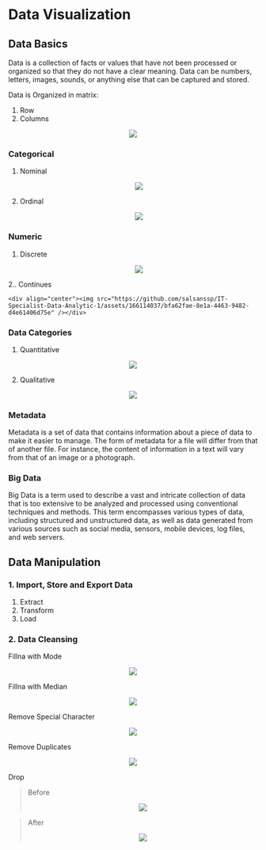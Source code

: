 # Data Visualization

## Data Basics

Data is a collection of facts or values ​​that have not been processed or organized so that they do not have a clear meaning. Data can be numbers, letters, images, sounds, or anything else that can be captured and stored.

Data is Organized in matrix:
1. Row
2. Columns

<div align="center"><img src="https://github.com/salsanssp/IT-Specialist-Data-Analytic-1/assets/166114037/3d41c139-6ee4-4bef-90b6-062f54ab4f3e" /></div>

### Categorical
1. Nominal
   
   <div align="center"><img src="https://github.com/salsanssp/IT-Specialist-Data-Analytic-1/assets/166114037/867eeb22-d976-4e2e-a3ed-d3282be14901" /></div>

2. Ordinal
   
    <div align="center"><img src="https://github.com/salsanssp/IT-Specialist-Data-Analytic-1/assets/166114037/5fbcf2bf-77db-4675-ab20-d2297783a1db" /></div>

### Numeric
1. Discrete

   <div align="center"><img src="https://github.com/salsanssp/IT-Specialist-Data-Analytic-1/assets/166114037/c874b6c7-4c9a-48c7-a8be-9cf47c890a38" /></div>

2.. Continues

    <div align="center"><img src="https://github.com/salsanssp/IT-Specialist-Data-Analytic-1/assets/166114037/bfa62fae-8e1a-4463-9482-d4e61406d75e" /></div>

### Data Categories
1. Quantitative
 
 <div align="center"><img src="https://github.com/salsanssp/IT-Specialist-Data-Analytic-1/assets/166114037/761a06b3-39ca-4097-a38c-d7fa59a480d8" /></div>

2. Qualitative

 <div align="center"><img src="https://github.com/salsanssp/IT-Specialist-Data-Analytic-1/assets/166114037/2f182697-3221-4b03-9add-853169d31348" /></div>

### Metadata
Metadata is a set of data that contains information about a piece of data to make it easier to manage. The form of metadata for a file will differ from that of another file. For instance, the content of information in a text will vary from that of an image or a photograph.

### Big Data
Big Data is a term used to describe a vast and intricate collection of data that is too extensive to be analyzed and processed using conventional techniques and methods. This term encompasses various types of data, including structured and unstructured data, as well as data generated from various sources such as social media, sensors, mobile devices, log files, and web servers.


## Data Manipulation

### 1. Import, Store and Export Data
1. Extract
2. Transform
3. Load

### 2. Data Cleansing

Fillna with Mode
 
 <div align="center"><img src="https://github.com/salsanssp/IT-Specialist-Data-Analytic-1/assets/166114037/e77475f7-2a3a-4153-8d1d-df616137b755" /></div>

Fillna with Median

 <div align="center"><img src="https://github.com/salsanssp/IT-Specialist-Data-Analytic-1/assets/166114037/33837e1a-2c55-41dd-91be-ab50524c831f" /></div>

Remove Special Character
 
 <div align="center"><img src="https://github.com/salsanssp/IT-Specialist-Data-Analytic-1/assets/166114037/cbe14eb4-677d-481d-8cb3-4b10ff823362" /></div>

Remove Duplicates

 <div align="center"><img src="https://github.com/salsanssp/IT-Specialist-Data-Analytic-1/assets/166114037/4fd6d08b-fd76-47cb-bbcd-0ca571d1d13a" /></div>

Drop
> Before
>  <div align="center"><img src="https://github.com/salsanssp/IT-Specialist-Data-Analytic-1/assets/166114037/f23f56c7-5c57-47f8-a05d-bfe9ab04aa9e" /></div>

> After
>  <div align="center"><img src="https://github.com/salsanssp/IT-Specialist-Data-Analytic-1/assets/166114037/37725541-eb8e-44b5-9c3e-b40ba366b777" /></div>


